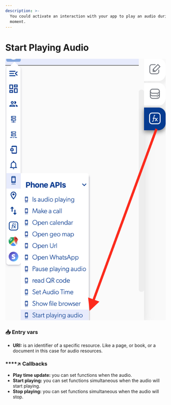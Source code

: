 ```yaml
---
description: >-
  You could activate an interaction with your app to play an audio during any
  moment.
---
```


# Start Playing Audio

![](../../../.gitbook/assets/captura-de-pantalla-2020-02-10-a-la-s-13.39.25.png)



### 📥 Entry vars <a id="entry-vars"></a>

* **URI:** is an identifier of a specific resource. Like a page, or book, or a document in this case for audio resources.

### \*\*\*\*↗ **Callbacks**

* **Play time update:** you can set functions when the audio. 
* **Start playing:** you can set functions simultaneous when the audio will start playing.
* **Stop playing:** you can set functions simultaneous when the audio will stop.

